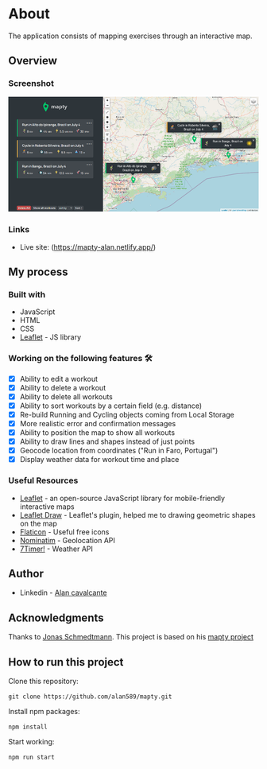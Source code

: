 # About
The application consists of mapping exercises through an interactive map.

## Overview

### Screenshot

![](./screenshot.jpg)

### Links

- Live site: (https://mapty-alan.netlify.app/)

## My process

### Built with

- JavaScript
- HTML
- CSS
- [Leaflet](https://leafletjs.com/) - JS library

### Working on the following features :hammer_and_wrench: <br>
- [x] Ability to edit a workout <br>
- [x] Ability to delete a workout <br>
- [x] Ability to delete all workouts <br> 
- [x] Ability to sort workouts by a certain field (e.g. distance)<br>
- [x] Re-build Running and Cycling objects coming from Local Storage<br>
- [x] More realistic error and confirmation messages<br>
- [x] Ability to position the map to show all workouts<br>
- [x] Ability to draw lines and shapes instead of just points <br>
- [x] Geocode location from coordinates ("Run in Faro, Portugal")<br>
- [x] Display weather data for workout time and place <br>

### Useful Resources
- [Leaflet](https://leafletjs.com/) - an open-source JavaScript library for mobile-friendly interactive maps
- [Leaflet Draw](https://leaflet.github.io/Leaflet.draw/docs/leaflet-draw-latest.html) - Leaflet's plugin, helped me to drawing geometric shapes on the map
- [Flaticon](https://www.flaticon.com/) - Useful free icons
- [Nominatim](https://nominatim.org/release-docs/latest/api/Overview/) - Geolocation API
- [7Timer!](http://www.7timer.info/doc.php?lang=en) - Weather API

## Author

- Linkedin - [Alan cavalcante](https://www.linkedin.com/in/alan--cavalcante/)

## Acknowledgments

Thanks to [Jonas Schmedtmann](https://github.com/jonasschmedtmann). This project is based on his [mapty project](https://mapty.netlify.app/)


## How to run this project

Clone this repository:

```
git clone https://github.com/alan589/mapty.git
```

Install npm packages:

```
npm install
```

Start working:

```
npm run start
```

